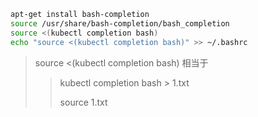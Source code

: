 ```bash
apt-get install bash-completion
source /usr/share/bash-completion/bash_completion
source <(kubectl completion bash)
echo "source <(kubectl completion bash)" >> ~/.bashrc
```

>source <(kubectl completion bash) 相当于
>>kubectl completion bash > 1.txt
>>
>>source 1.txt
